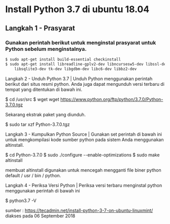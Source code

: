 # Install Python 3.7 di ubuntu 18.04

## Langkah 1 - Prasyarat
### Gunakan perintah berikut untuk menginstal prasyarat untuk Python sebelum menginstalnya.

```bash
$ sudo apt-get install build-essential checkinstall
$ sudo apt-get install libreadline-gplv2-dev libncursesw5-dev libssl-dev \
    libsqlite3-dev tk-dev libgdbm-dev libc6-dev libbz2-dev
```

Langkah 2 - Unduh Python 3.7 |
Unduh Python menggunakan perintah berikut dari situs resmi python. Anda juga dapat mengunduh versi terbaru di tempat yang ditentukan di bawah ini.

$ cd /usr/src
$ wget wget https://www.python.org/ftp/python/3.7.0/Python-3.7.0.tgz

Sekarang ekstrak paket yang diunduh.

$ sudo tar xzf Python-3.7.0.tgz

Langkah 3 - Kumpulkan Python Source |
Gunakan set perintah di bawah ini untuk mengkompilasi kode sumber python pada sistem Anda menggunakan altinstall.

$ cd Python-3.7.0
$ sudo ./configure --enable-optimizations
$ sudo make altinstall

membuat altinstall digunakan untuk mencegah mengganti file biner python default / usr / bin / python.

Langkah 4 - Periksa Versi Python |
Periksa versi terbaru menginstal python menggunakan perintah di bawah ini

$ python3.7 -V

sumber : https://tecadmin.net/install-python-3-7-on-ubuntu-linuxmint/
diakses pada 06 September 2018
